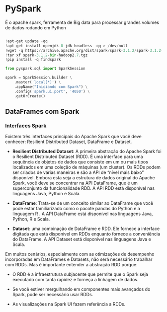 
# PySpark
É o apache spark, ferramenta de Big data para processar grandes volumes de dados 
rodando em Python 

```python

!apt-get update -qq
!apt-get install openjdk-8-jdk-headless -qq > /dev/null
!wget -q https://archive.apache.org/dist/spark/spark-3.1.2/spark-3.1.2-bin-hadoop2.7.tgz
!tar xf spark-3.1.2-bin-hadoop2.7.tgz
!pip install -q findspark

from pyspark.sql import SparkSession

spark = SparkSession.builder \
    .master('local[*]') \
    .appName("Iniciando com Spark") \
    .config('spark.ui.port', '4050') \
    .getOrCreate()

```

## DataFrames com Spark


### Interfaces Spark

Existem três interfaces principais do Apache Spark que você deve conhecer: Resilient Distributed Dataset, DataFrame e Dataset.

- **Resilient Distributed Dataset**: A primeira abstração do Apache Spark foi o Resilient Distributed Dataset (RDD). É uma interface para uma sequência de objetos de dados que consiste em um ou mais tipos localizados em uma coleção de máquinas (um cluster). Os RDDs podem ser criados de várias maneiras e são a API de “nível mais baixo” disponível. Embora esta seja a estrutura de dados original do Apache Spark, você deve se concentrar na API DataFrame, que é um superconjunto da funcionalidade RDD. A API RDD está disponível nas linguagens Java, Python e Scala.

- **DataFrame**: Trata-se de um conceito similar ao DataFrame que você pode estar familiarizado como o pacote pandas do Python e a linguagem R . A API DataFrame está disponível nas linguagens Java, Python, R e Scala.

- **Dataset**: uma combinação de DataFrame e RDD. Ele fornece a interface digitada que está disponível em RDDs enquanto fornece a conveniência do DataFrame. A API Dataset está disponível nas linguagens Java e Scala.

Em muitos cenários, especialmente com as otimizações de desempenho incorporadas em DataFrames e Datasets, não será necessário trabalhar com RDDs. Mas é importante entender a abstração RDD porque:

- O RDD é a infraestrutura subjacente que permite que o Spark seja executado com tanta rapidez e forneça a linhagem de dados.

- Se você estiver mergulhando em componentes mais avançados do Spark, pode ser necessário usar RDDs.

- As visualizações na Spark UI fazem referência a RDDs.





















